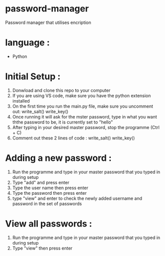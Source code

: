 # password-manager

Password manager that utilises encription

# language : 
- Python 


# Initial Setup : 
1. Donwload and clone this repo to your computer
2. If you are using VS code, make sure you have the python extension installed
3. On the first time you run the main.py file, make sure you uncomment out:   write_salt()
write_key()
4. Once running it will ask for the mster password, type in what you want ththe password to be, it is currently set to "hello"
5. After typing in your desired master password, stop the programme (Ctrl + C)
6. Comment out these 2 lines of code : 
write_salt()
write_key()

# Adding a new password : 
1. Run the programme and type in your master password that you typed in during setup
2. Type "add" and press enter
3. Type the user name then press enter
4. Type the password then press enter
5. type "view" and enter to check the newly added username and password in the set of passwords 

# View all passwords : 
1. Run the programme and type in your master password that you typed in during setup
2. Type "view" then press enter




